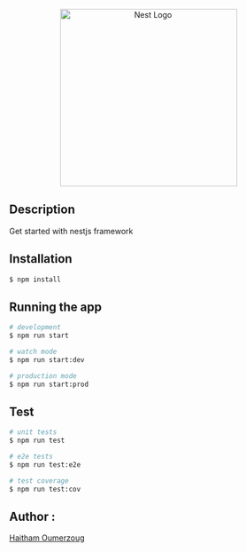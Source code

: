 <p align="center">
  <a href="https://github.com/HaithamOumerzoug/nestjs-101" target="blank"><img src="https://nestjs.com/img/logo_text.svg" width="320" alt="Nest Logo" /></a>
</p>
  
## Description

Get started with nestjs framework

## Installation

```bash
$ npm install
```

## Running the app

```bash
# development
$ npm run start

# watch mode
$ npm run start:dev

# production mode
$ npm run start:prod
```

## Test

```bash
# unit tests
$ npm run test

# e2e tests
$ npm run test:e2e

# test coverage
$ npm run test:cov
```
## Author : 
[Haitham Oumerzoug](https://github.com/HaithamOumerzoug)